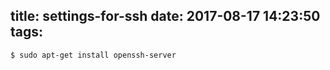 title: settings-for-ssh
date: 2017-08-17 14:23:50
tags:
---
```
$ sudo apt-get install openssh-server
```
